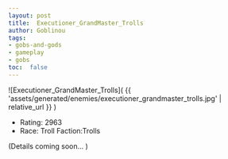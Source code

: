 ```yaml
---
layout: post
title:  Executioner_GrandMaster_Trolls
author: Goblinou
tags:
- gobs-and-gods
- gameplay
- gobs
toc:  false
---
```


![Executioner_GrandMaster_Trolls]( {{ 'assets/generated/enemies/executioner_grandmaster_trolls.jpg' | relative_url }} )
- Rating: 2963
- Race: Troll  Faction:Trolls

(Details coming soon... )
